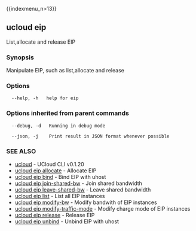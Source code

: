 {{indexmenu_n>13}}

## ucloud eip

List,allocate and release EIP

### Synopsis

Manipulate EIP, such as list,allocate and release

### Options

```
  --help, -h   help for eip 

```

### Options inherited from parent commands

```
  --debug, -d   Running in debug mode 

  --json, -j    Print result in JSON format whenever possible 

```

### SEE ALSO

* [ucloud](software/cli/cmd/ucloud)	 - UCloud CLI v0.1.20
* [ucloud eip allocate](software/cli/cmd/ucloud/eip/allocate)	 - Allocate EIP
* [ucloud eip bind](software/cli/cmd/ucloud/eip/bind)	 - Bind EIP with uhost
* [ucloud eip join-shared-bw](software/cli/cmd/ucloud/eip/join-shared-bw)	 - Join shared bandwidth
* [ucloud eip leave-shared-bw](software/cli/cmd/ucloud/eip/leave-shared-bw)	 - Leave shared bandwidth
* [ucloud eip list](software/cli/cmd/ucloud/eip/list)	 - List all EIP instances
* [ucloud eip modify-bw](software/cli/cmd/ucloud/eip/modify-bw)	 - Modify bandwith of EIP instances
* [ucloud eip modify-traffic-mode](software/cli/cmd/ucloud/eip/modify-traffic-mode)	 - Modify charge mode of EIP instances
* [ucloud eip release](software/cli/cmd/ucloud/eip/release)	 - Release EIP
* [ucloud eip unbind](software/cli/cmd/ucloud/eip/unbind)	 - Unbind EIP with uhost

